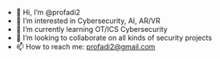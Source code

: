 - 👋 Hi, I’m @profadi2
- 👀 I’m interested in Cybersecurity, AI, AR/VR
- 🌱 I’m currently learning OT/ICS Cybersecurity
- 💞️ I’m looking to collaborate on all kinds of security projects
- 📫 How to reach me: profadi2@gmail.com

<!---
profadi2/profadi2 is a ✨ special ✨ repository because its `README.md` (this file) appears on your GitHub profile.
You can click the Preview link to take a look at your changes.
--->
